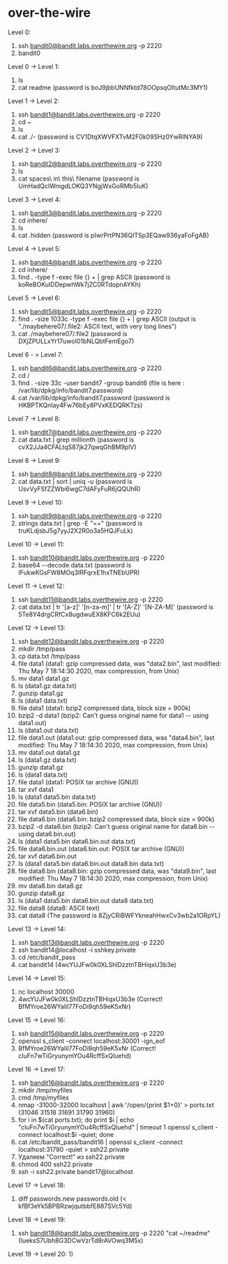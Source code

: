 # over-the-wire

Level 0:
1) ssh bandit0@bandit.labs.overthewire.org -p 2220 
2) bandit0

Level 0 -> Level 1:
1) ls 
2) cat readme (password is boJ9jbbUNNfktd78OOpsqOltutMc3MY1)

Level 1 -> Level 2:
1) ssh bandit1@bandit.labs.overthewire.org -p 2220
2) cd ~
3) ls 
4) cat ./- (password is CV1DtqXWVFXTvM2F0k09SHz0YwRINYA9)

Level 2 -> Level 3:
1) ssh bandit2@bandit.labs.overthewire.org -p 2220 
2) ls
3) cat spaces\ in\ this\ filename (password is UmHadQclWmgdLOKQ3YNgjWxGoRMb5luK)

Level 3 -> Level 4:
1) ssh bandit3@bandit.labs.overthewire.org -p 2220
2) cd inhere/
3) ls
4) cat .hidden (password is pIwrPrtPN36QITSp3EQaw936yaFoFgAB)

Level 4 -> Level 5:
1) ssh bandit4@bandit.labs.overthewire.org -p 2220
2) cd inhere/
3) find . -type f -exec file {} + | grep ASCII (password is koReBOKuIDDepwhWk7jZC0RTdopnAYKh)

Level 5 -> Level 6:
1) ssh bandit5@bandit.labs.overthewire.org -p 2220
2) find . -size 1033c -type f -exec file {} + | grep ASCII (output is "./maybehere07/.file2: ASCII text, with very long lines")
3) cat ./maybehere07/.file2 (password is DXjZPULLxYr17uwoI01bNLQbtFemEgo7)

Level 6 - > Level 7:
1) ssh bandit6@bandit.labs.overthewire.org -p 2220
2) cd /
3) find . -size 33c -user bandit7 -group bandit6 (file is here : /var/lib/dpkg/info/bandit7.password)
4) cat /var/lib/dpkg/info/bandit7.password (password is HKBPTKQnIay4Fw76bEy8PVxKEDQRKTzs)


Level 7 -> Level 8:
1) ssh bandit7@bandit.labs.overthewire.org -p 2220
2) cat data.txt | grep millionth (password is cvX2JJa4CFALtqS87jk27qwqGhBM9plV)

Level 8 -> Level 9:
1) ssh bandit8@bandit.labs.overthewire.org -p 2220
2) cat data.txt | sort | uniq -u (password is UsvVyFSfZZWbi6wgC7dAFyFuR6jQQUhR)

Level 9 -> Level 10:
1) ssh bandit9@bandit.labs.overthewire.org -p 2220
2) strings data.txt | grep -E "==" (password is truKLdjsbJ5g7yyJ2X2R0o3a5HQJFuLk)

Level 10 -> Level 11:
1) ssh bandit10@bandit.labs.overthewire.org -p 2220 
2) base64 --decode data.txt (password is IFukwKGsFW8MOq3IRFqrxE1hxTNEbUPR)

Level 11 -> Level 12:
1) ssh bandit11@bandit.labs.overthewire.org -p 2220
2) cat data.txt | tr '[a-z]' '[n-za-m]' | tr '[A-Z]' '[N-ZA-M]' (password is 5Te8Y4drgCRfCx8ugdwuEX8KFC6k2EUu)

Level 12 -> Level 13:
1) ssh bandit12@bandit.labs.overthewire.org -p 2220
2) mkdir /tmp/pass
3) cp data.txt /tmp/pass
4) file data1 (data1: gzip compressed data, was "data2.bin", last modified: Thu May  7 18:14:30 2020, max compression, from Unix)
5) mv data1 data1.gz
6) ls (data1.gz  data.txt)
7) gunzip data1.gz 
8) ls (data1  data.txt)
9) file data1 (data1: bzip2 compressed data, block size = 900k)
10) bzip2 -d data1 (bzip2: Can't guess original name for data1 -- using data1.out)
11) ls (data1.out  data.txt)
12) file data1.out (data1.out: gzip compressed data, was "data4.bin", last modified: Thu May  7 18:14:30 2020, max compression, from Unix)
13) mv data1.out data1.gz
14) ls (data1.gz  data.txt)
15) gunzip data1.gz
16) ls (data1  data.txt)
17) file data1 (data1: POSIX tar archive (GNU))
18) tar xvf data1
19) ls (data1  data5.bin  data.txt)
20) file data5.bin (data5.bin: POSIX tar archive (GNU))
21) tar xvf data5.bin (data6.bin)
22) file data6.bin (data6.bin: bzip2 compressed data, block size = 900k)
23) bzip2 -d data6.bin (bzip2: Can't guess original name for data6.bin -- using data6.bin.out)
24) ls (data1  data5.bin  data6.bin.out  data.txt)
25) file data6.bin.out (data6.bin.out: POSIX tar archive (GNU))
26) tar xvf data6.bin.out
27) ls (data1  data5.bin  data6.bin.out  data8.bin  data.txt)
28) file data8.bin (data8.bin: gzip compressed data, was "data9.bin", last modified: Thu May  7 18:14:30 2020, max compression, from Unix)
29) mv data8.bin data8.gz
30) gunzip data8.gz
31) ls (data1  data5.bin  data6.bin.out  data8  data.txt)
32) file data8 (data8: ASCII text)
33) cat data8 (The password is 8ZjyCRiBWFYkneahHwxCv3wb2a1ORpYL)

Level 13 -> Level 14:
1) ssh bandit13@bandit.labs.overthewire.org -p 2220
2) ssh bandit14@localhost -i sshkey.private
3) cd /etc/bandit_pass
4) cat bandit14 (4wcYUJFw0k0XLShlDzztnTBHiqxU3b3e)

Level 14 -> Level 15:
1) nc localhost 30000
2) 4wcYUJFw0k0XLShlDzztnTBHiqxU3b3e (Correct! BfMYroe26WYalil77FoDi9qh59eK5xNr)

Level 15 -> Level 16:
1) ssh bandit15@bandit.labs.overthewire.org -p 2220
2) openssl s_client -connect localhost:30001 -ign_eof 
3) BfMYroe26WYalil77FoDi9qh59eK5xNr (Correct! cluFn7wTiGryunymYOu4RcffSxQluehd)

Level 16 -> Level 17:
1) ssh bandit16@bandit.labs.overthewire.org -p 2220
2) mkdir /tmp/myfiles
3) cmd /tmp/myfiles
4) nmap -31000-32000 localhost | awk '/open/{print $1+0}' > ports.txt (31046 31518 31691 31790 31960)
5) for i in $(cat ports.txt); do print $i | echo "cluFn7wTiGryunymYOu4RcffSxQluehd" | timeout 1 openssl s_client -connect localhost:$i -quiet; done
6) cat /etc/bandit_pass/bandit16 | openssl s_client -connect localhost:31790 -quiet > ssh22.private
7) Удаляем "Correct!" из ssh22.private
8) chmod 400 ssh22.private
9) ssh -i ssh22.private bandit17@localhost

Level 17 -> Level 18:
1) diff passwords.new passwords.old (< kfBf3eYk5BPBRzwjqutbbfE887SVc5Yd)

Level 18 -> Level 19:
1) ssh bandit18@bandit.labs.overthewire.org -p 2220 "cat ~/readme" (IueksS7Ubh8G3DCwVzrTd8rAVOwq3M5x)

Level 19 -> Level 20:
1) 